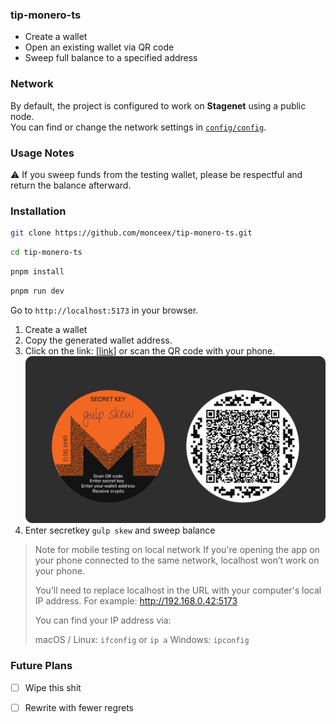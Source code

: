 
### tip-monero-ts
- Create a wallet
- Open an existing wallet via QR code
- Sweep full balance to a specified address
### Network

By default, the project is configured to work on **Stagenet** using a public node.  
You can find or change the network settings in [`config/config`](config/config).

### Usage Notes

⚠️ If you sweep funds from the testing wallet, please be respectful and return the balance afterward.

### Installation

```bash
git clone https://github.com/monceex/tip-monero-ts.git
```
```bash
cd tip-monero-ts
```
```bash
pnpm install
```
```bash
pnpm run dev
```

Go to ```http://localhost:5173``` in your browser.

 1. Create a wallet
 2. Copy the generated wallet address.
 3. Click on the link: [\[link\]](http://localhost:5173?n=Paper%20Wallet&h=1823796&m=U2FsdGVkX18Vut85CHPu%2bdyB3ME5ZQwvno/t/PbICc0Mjqi6kb/VNaPGUYh5iMGBlaIZOfeYp8K7DZbPC4KuBeRZGx5nUELGdlCyICslk9S0Fmup33gKRVnkyf4Xs4N9CdjbNn/pGTgUQE2peH/fHv25mUF4v/NHLPYT7JkyME6kqb4YKCRxhAxJgzhl3h9GEVupcNyK2piGmpZhncyfA7OhNYOW71%2bhGC%2bG2AcZWQHpdeAaVNFzF9ORypLulePM) or scan the QR code with your phone.
 ![qrcode and secret key](./images/d-hash-preview.png)
 4. Enter secretkey ```gulp skew```  and sweep balance

> Note for mobile testing on local network If you're opening the app on
> your phone connected to the same network, localhost won’t work
> on your phone.
> 
> You’ll need to replace localhost in the URL with your computer's local
> IP address. For example: http://192.168.0.42:5173
> 
> You can find your IP address via:
> 
> macOS / Linux: ```ifconfig``` or ```ip a``` Windows: ```ipconfig```



### Future Plans

  

- [ ] Wipe this shit

- [ ] Rewrite with fewer regrets

